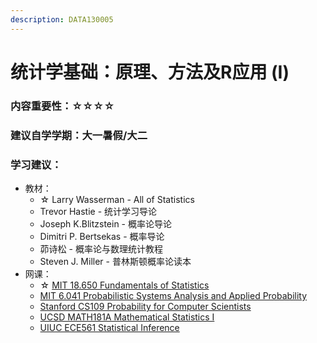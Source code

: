 ```yaml
---
description: DATA130005
---
```


# 统计学基础：原理、方法及R应用 (I)

### 内容重要性：☆☆☆☆

### 建议自学学期：大一暑假/大二

### 学习建议：

* 教材：
  * ☆ Larry Wasserman - All of Statistics
  * Trevor Hastie - 统计学习导论
  * Joseph K.Blitzstein - 概率论导论
  * Dimitri P. Bertsekas - 概率导论
  * 茆诗松 - 概率论与数理统计教程
  * Steven J. Miller - 普林斯顿概率论读本
* 网课：
  * ☆ [MIT 18.650 Fundamentals of Statistics](https://www.bilibili.com/video/BV1hp4y1i77w)
  * [MIT 6.041 Probabilistic Systems Analysis and Applied Probability](https://www.bilibili.com/video/BV1LE411B7ir)
  * [Stanford CS109 Probability for Computer Scientists](https://www.bilibili.com/video/BV1da411c7C8)
  * [UCSD MATH181A Mathematical Statistics I](https://www.bilibili.com/video/BV1q54y1e75b)
  * [UIUC ECE561 Statistical Inference](https://www.bilibili.com/video/BV1Wq4y1s7rW)
